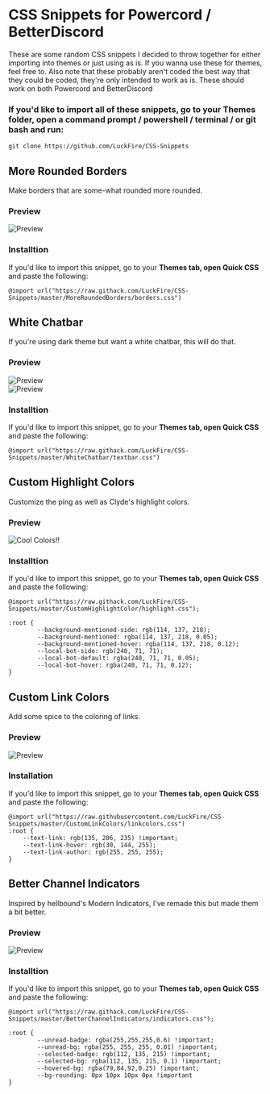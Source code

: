 # CSS Snippets for Powercord / BetterDiscord
These are some random CSS snippets I decided to throw together for either importing into themes or just using as is. If you wanna use these for themes, feel free to. Also note that these probably aren't coded the best way that they could be coded, they're only intended to work as is. These should work on both Powercord and BetterDiscord
### If you'd like to import all of these snippets, go to your Themes folder, open a command prompt / powershell / terminal / or git bash and run:

	git clone https://github.com/LuckFire/CSS-Snippets


## More Rounded Borders
Make borders that are some-what rounded more rounded.
### Preview
![Preview ](https://cdn.discordapp.com/attachments/738968109288914976/751152635196735528/unknown.png)
### Installtion
If you'd like to import this snippet, go to your **Themes tab, open Quick CSS** and paste the following: 

	@import url("https://raw.githack.com/LuckFire/CSS-Snippets/master/MoreRoundedBorders/borders.css")
  

## White Chatbar
If you're using dark theme but want a white chatbar, this will do that.

### Preview
![Preview](https://cdn.discordapp.com/attachments/738968109288914976/752401843036094494/unknown.png)  
![Preview](https://cdn.discordapp.com/attachments/738968109288914976/752322486938632263/unknown.png)

### Installtion
If you'd like to import this snippet, go to your **Themes tab, open Quick CSS** and paste the following:

    @import url("https://raw.githack.com/LuckFire/CSS-Snippets/master/WhiteChatbar/textbar.css")

## Custom Highlight Colors
Customize the ping as well as Clyde's highlight colors.

### Preview 
![Cool Colors!!](https://cdn.discordapp.com/attachments/738968109288914976/752296542207213653/unknown.png)

### Installtion
If you'd like to import this snippet, go to your **Themes tab, open Quick CSS** and paste the following:

    @import url("https://raw.githack.com/LuckFire/CSS-Snippets/master/CustomHighlightColor/highlight.css");

    :root {
            --background-mentioned-side: rgb(114, 137, 218);
            --background-mentioned: rgba(114, 137, 218, 0.05);
            --background-mentioned-hover: rgba(114, 137, 218, 0.12);
            --local-bot-side: rgb(240, 71, 71); 
            --local-bot-default: rgba(240, 71, 71, 0.05);
            --local-bot-hover: rgba(240, 71, 71, 0.12);
    }



## Custom Link Colors
Add some spice to the coloring of links.

### Preview
![Preview](https://cdn.discordapp.com/attachments/738968109288914976/752318169531809802/unknown.png)

### Installation
If you'd like to import this snippet, go to your  **Themes tab, open Quick CSS**  and paste the following:

	@import url("https://raw.githubusercontent.com/LuckFire/CSS-Snippets/master/CustomLinkColors/linkcolors.css")
	:root {
   		--text-link: rgb(135, 206, 235) !important;
   		--text-link-hover: rgb(30, 144, 255);
   		--text-link-author: rgb(255, 255, 255);
	}

## Better Channel Indicators
Inspired by hellbound's Modern Indicators, I've remade this but made them a bit better.

### Preview
![Preview](https://cdn.discordapp.com/attachments/738968109288914976/752394554812137502/unknown.png)

### Installtion
If you'd like to import this snippet, go to your **Themes tab, open Quick CSS** and paste the following:

    @import url("https://raw.githack.com/LuckFire/CSS-Snippets/master/BetterChannelIndicators/indicators.css");

    :root {
            --unread-badge: rgba(255,255,255,0.6) !important;
            --unread-bg: rgba(255, 255, 255, 0.01) !important;
            --selected-badge: rgb(112, 135, 215) !important;
            --selected-bg: rgba(112, 135, 215, 0.1) !important;
            --hovered-bg: rgba(79,84,92,0.25) !important;
            --bg-rounding: 0px 10px 10px 0px !important
    }
